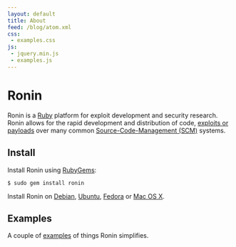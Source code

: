```yaml
---
layout: default
title: About
feed: /blog/atom.xml
css:
 - examples.css
js:
 - jquery.min.js
 - examples.js
---
```


# Ronin

Ronin is a [Ruby](http://ruby-lang.org/) platform for exploit
development and security research. Ronin allows for the rapid development
and distribution of code, [exploits or payloads](http://www.exploit-db.com)
over many common [Source-Code-Management (SCM)](http://git-scm.com) systems.

## Install

Install Ronin using [RubyGems](http://rubygems.org/):

    $ sudo gem install ronin

Install Ronin on [Debian](/docs/install/debian.html), 
[Ubuntu](/docs/install/ubuntu.html),
[Fedora](/docs/install/fedora.html) or
[Mac OS X](/docs/install/osx.html).

## Examples

A couple of [examples](/examples/) of things Ronin simplifies.

<ul id="examples">
  <!-- Random Examples -->
</ul>
